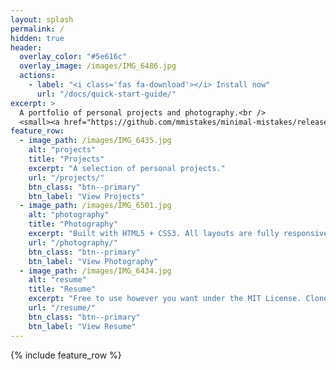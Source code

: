 ```yaml
---
layout: splash
permalink: /
hidden: true
header:
  overlay_color: "#5e616c"
  overlay_image: /images/IMG_6486.jpg
  actions:
    - label: "<i class='fas fa-download'></i> Install now"
      url: "/docs/quick-start-guide/"
excerpt: >
  A portfolio of personal projects and photography.<br />
  <small><a href="https://github.com/mmistakes/minimal-mistakes/releases/tag/4.24.0">Latest release v4.24.0</a></small>
feature_row:
  - image_path: /images/IMG_6435.jpg
    alt: "projects"
    title: "Projects"
    excerpt: "A selection of personal projects."
    url: "/projects/"
    btn_class: "btn--primary"
    btn_label: "View Projects"
  - image_path: /images/IMG_6501.jpg
    alt: "photography"
    title: "Photography"
    excerpt: "Built with HTML5 + CSS3. All layouts are fully responsive with helpers to augment your content."
    url: "/photography/"
    btn_class: "btn--primary"
    btn_label: "View Photography"
  - image_path: /images/IMG_6434.jpg
    alt: "resume"
    title: "Resume"
    excerpt: "Free to use however you want under the MIT License. Clone it, fork it, customize it... whatever!"
    url: "/resume/"
    btn_class: "btn--primary"
    btn_label: "View Resume"      
---
```


{% include feature_row %}
